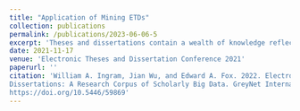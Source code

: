 ```yaml
---
title: "Application of Mining ETDs"
collection: publications
permalink: /publications/2023-06-06-5
excerpt: 'Theses and dissertations contain a wealth of knowledge reflecting graduate students' exploration in a scholarly domain. Although print submission was common practice early on'
date: 2021-11-17
venue: 'Electronic Theses and Dissertation Conference 2021'
paperurl: ''
citation: 'William A. Ingram, Jian Wu, and Edward A. Fox. 2022. Electronic Theses and
Dissertations: A Research Corpus of Scholarly Big Data. GreyNet International.
https://doi.org/10.5446/59869'
---
```

